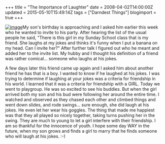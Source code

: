 +++
title = "The Importance of Laughter"
date = 2008-04-02T14:00:00Z
updated = 2015-05-10T15:49:14Z
tags = ["Darndest Things"]
blogimport = true 
+++

[![image](http://bp2.blogger.com/_CPk-Aq1-YMw/R_PL0OitYSI/AAAAAAAAARU/QUf66Cq7MeY/s320/pushing+in+swing.jpg)](http://bp2.blogger.com/_CPk-Aq1-YMw/R_PL0OitYSI/AAAAAAAAARU/QUf66Cq7MeY/s1600-h/pushing+in+swing.jpg)My son's birthday is approaching and I asked him earlier this week who he wanted to invite to his party.  After hearing the list of the usual people he said, "There is this girl in my Sunday School class that is my friend.  She laughs at my jokes and thinks it's funny when I put a banana on my head.  Can I invite her?"  After further talk I figured out who he meant and added her to the invite list.  My hubby and I thought his definition of a friend was rather comical... someone who laughs at his jokes.   

A few days later this friend came up again and I asked him about another friend he has that is a boy.  I wanted to know if he laughed at his jokes.  I was trying to determine if laughing at your jokes was a criteria for friendship in his world.  I learned that it was a criteria for friendship with a GIRL.   Today we went to playgroup.  He was so excited to see his buddies.  But when the girl arrived both my son and his bud were following her around the entire time.  I watched and observed as they chased each other and climbed things and went down slides, and rode swings... sure enough, she did laugh at his jokes.  He even let her wear his goggles.  The thing that made me happiest was that they all played so nicely together, taking turns pushing her in the swing.   They are much to young to let a girl interfere with their friendship.  I am so thankful for the innocence of youth.  I hope some day WAY in the future, when my son grows and finds a girl to marry that he finds someone who will laugh at his jokes.  :-)
